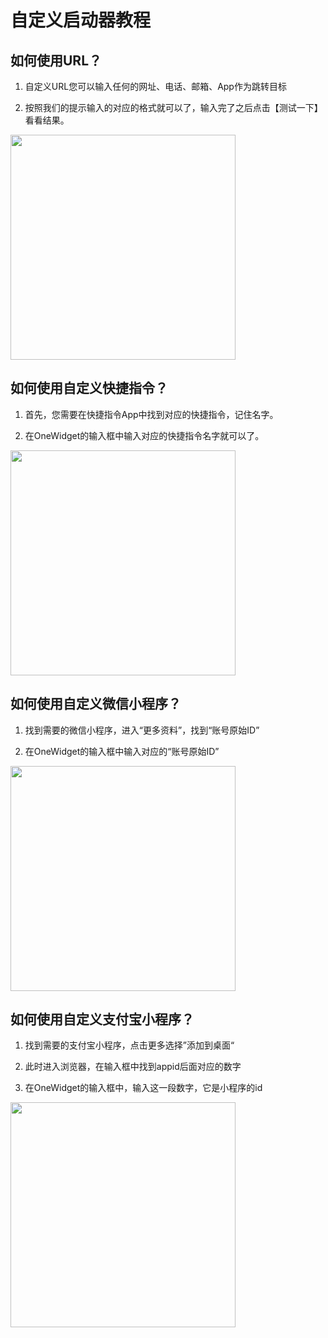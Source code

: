 # 自定义启动器教程

## 如何使用URL？

1. 自定义URL您可以输入任何的网址、电话、邮箱、App作为跳转目标

2. 按照我们的提示输入的对应的格式就可以了，输入完了之后点击【测试一下】看看结果。

<img src="../cn/OneWidget/img/Launcher/01.jpg" width="360" />


## 如何使用自定义快捷指令？

1. 首先，您需要在快捷指令App中找到对应的快捷指令，记住名字。

2. 在OneWidget的输入框中输入对应的快捷指令名字就可以了。

<img src="../cn/OneWidget/img/Launcher/02.jpg" width="360" />


## 如何使用自定义微信小程序？

1. 找到需要的微信小程序，进入“更多资料”，找到“账号原始ID”

2. 在OneWidget的输入框中输入对应的“账号原始ID”

<img src="../cn/OneWidget/img/Launcher/03.jpg" width="360" />

## 如何使用自定义支付宝小程序？

1. 找到需要的支付宝小程序，点击更多选择”添加到桌面“

2. 此时进入浏览器，在输入框中找到appid后面对应的数字

3. 在OneWidget的输入框中，输入这一段数字，它是小程序的id

<img src="../cn/OneWidget/img/Launcher/04.jpg" width="360" />